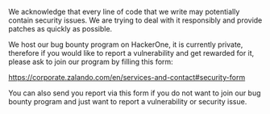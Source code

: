 We acknowledge that every line of code that we write may potentially contain security issues.
We are trying to deal with it responsibly and provide patches as quickly as possible.

We host our bug bounty program on HackerOne, it is currently private, therefore if you would like to report a vulnerability and get rewarded for it, please ask to join our program by filling this form:

https://corporate.zalando.com/en/services-and-contact#security-form

You can also send you report via this form if you do not want to join our bug bounty program and just want to report a vulnerability or security issue.